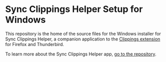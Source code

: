 # Sync Clippings Helper Setup for Windows

This repository is the home of the source files for the Windows installer for Sync Clippings Helper, a companion application to the [Clippings extension](https://aecreations.io/clippings) for Firefox and Thunderbird.

To learn more about the Sync Clippings Helper app, [go to the repository](https://github.com/aecreations/sync-clippings).
